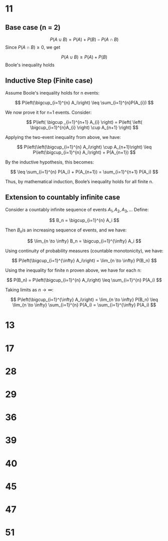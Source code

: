 # 11

## Base case (n = 2)

$$
P(A \cup B) = P(A)  + P(B)  - P(A \cap B )
$$
Since $P(A\cap B) \geq 0$, we get

$$
P(A\cup B) \geq P(A)+P(B) 
$$
Boole's inequality holds

## Inductive Step (Finite case)

Assume Boole's inequality holds for n events:

$$
P\left(\bigcup_{i=1}^{n} A_i\right) \leq \sum_{i=1}^{n}P(A_{i})
$$

We now prove it for n+1 events. Consider:

$$
P\left( \bigcup _{i=1}^{n+1} A_{i} \right) = P\left( \left( \bigcup_{i=1}^{n}A_{i} \right) \cup A_{n+1} \right)
$$

Applying the two-event inequality from above, we have:

$$
P\left(\left(\bigcup_{i=1}^{n} A_i\right) \cup A_{n+1}\right) \leq P\left(\bigcup_{i=1}^{n} A_i\right) + P(A_{n+1})
$$


By the inductive hypothesis, this becomes:

$$
\leq \sum_{i=1}^{n} P(A_i) + P(A_{n+1}) = \sum_{i=1}^{n+1} P(A_i)
$$

Thus, by mathematical induction, Boole’s inequality holds for all finite n.

## Extension to countably infinite case

Consider a countably infinite sequence of events $A_1, A_2, A_3, \dots$ Define:

$$
B_n = \bigcup_{i=1}^{n} A_i
$$

Then $B_{n}$​ is an increasing sequence of events, and we have:

$$
\lim_{n \to \infty} B_n = \bigcup_{i=1}^{\infty} A_i
$$

Using continuity of probability measures (countable monotonicity), we have:

$$
P\left(\bigcup_{i=1}^{\infty} A_i\right) = \lim_{n \to \infty} P(B_n)
$$

Using the inequality for finite n proven above, we have for each n:

$$
P(B_n) = P\left(\bigcup_{i=1}^{n} A_i\right) \leq \sum_{i=1}^{n} P(A_i)
$$

Taking limits as $n \to \infty$:

$$
P\left(\bigcup_{i=1}^{\infty} A_i\right) = \lim_{n \to \infty} P(B_n) \leq \lim_{n \to \infty} \sum_{i=1}^{n} P(A_i) = \sum_{i=1}^{\infty} P(A_i)
$$
# 13

# 17

# 28

# 29

# 36

# 39

# 40

# 45
# 47

# 51